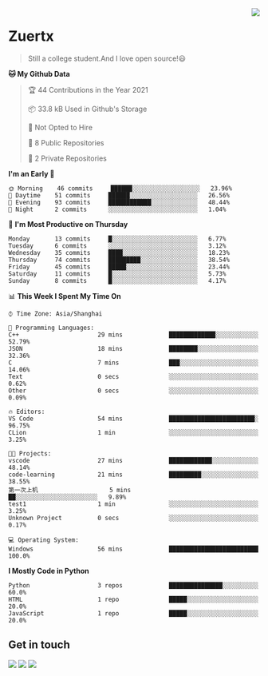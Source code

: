 <a href="#">
<img align="right" src="https://github-readme-stats.vercel.app/api?username=zuertx&show_icons=true&hide_border=true">
</a>

# Zuertx
> Still a college student.And I love open source!😃  

<!--START_SECTION:waka-->
**🐱 My Github Data** 

> 🏆 44 Contributions in the Year 2021
 > 
> 📦 33.8 kB Used in Github's Storage 
 > 
> 🚫 Not Opted to Hire
 > 
> 📜 8 Public Repositories 
 > 
> 🔑 2 Private Repositories  
 > 
**I'm an Early 🐤** 

```text
🌞 Morning    46 commits     ██████░░░░░░░░░░░░░░░░░░░   23.96% 
🌆 Daytime    51 commits     ██████░░░░░░░░░░░░░░░░░░░   26.56% 
🌃 Evening    93 commits     ████████████░░░░░░░░░░░░░   48.44% 
🌙 Night      2 commits      ░░░░░░░░░░░░░░░░░░░░░░░░░   1.04%

```
📅 **I'm Most Productive on Thursday** 

```text
Monday       13 commits     █░░░░░░░░░░░░░░░░░░░░░░░░   6.77% 
Tuesday      6 commits      ░░░░░░░░░░░░░░░░░░░░░░░░░   3.12% 
Wednesday    35 commits     ████░░░░░░░░░░░░░░░░░░░░░   18.23% 
Thursday     74 commits     █████████░░░░░░░░░░░░░░░░   38.54% 
Friday       45 commits     █████░░░░░░░░░░░░░░░░░░░░   23.44% 
Saturday     11 commits     █░░░░░░░░░░░░░░░░░░░░░░░░   5.73% 
Sunday       8 commits      █░░░░░░░░░░░░░░░░░░░░░░░░   4.17%

```


📊 **This Week I Spent My Time On** 

```text
⌚︎ Time Zone: Asia/Shanghai

💬 Programming Languages: 
C++                      29 mins             █████████████░░░░░░░░░░░░   52.79% 
JSON                     18 mins             ████████░░░░░░░░░░░░░░░░░   32.36% 
C                        7 mins              ███░░░░░░░░░░░░░░░░░░░░░░   14.06% 
Text                     0 secs              ░░░░░░░░░░░░░░░░░░░░░░░░░   0.62% 
Other                    0 secs              ░░░░░░░░░░░░░░░░░░░░░░░░░   0.09%

🔥 Editors: 
VS Code                  54 mins             ████████████████████████░   96.75% 
CLion                    1 min               ░░░░░░░░░░░░░░░░░░░░░░░░░   3.25%

🐱‍💻 Projects: 
vscode                   27 mins             ████████████░░░░░░░░░░░░░   48.14% 
code-learning            21 mins             █████████░░░░░░░░░░░░░░░░   38.55% 
第一次上机                    5 mins              ██░░░░░░░░░░░░░░░░░░░░░░░   9.89% 
test1                    1 min               ░░░░░░░░░░░░░░░░░░░░░░░░░   3.25% 
Unknown Project          0 secs              ░░░░░░░░░░░░░░░░░░░░░░░░░   0.17%

💻 Operating System: 
Windows                  56 mins             █████████████████████████   100.0%

```

**I Mostly Code in Python** 

```text
Python                   3 repos             ███████████████░░░░░░░░░░   60.0% 
HTML                     1 repo              █████░░░░░░░░░░░░░░░░░░░░   20.0% 
JavaScript               1 repo              █████░░░░░░░░░░░░░░░░░░░░   20.0%

```



<!--END_SECTION:waka-->

## Get in touch
[![](https://img.shields.io/badge/-https://zuertx.tk-0e83cd?style=flat-square&logo=Blogger&logoColor=fff)](https://zuertx.tk)
[![](https://img.shields.io/badge/-@zuertx-3db6f1?style=flat-square&logo=Telegram&logoColor=2ca5e0)](https://t.me/zuertx)
[![](https://img.shields.io/badge/-zuertx@gmail.com-911318?style=flat-square&logo=Gmail&logoColor=white&labelColor=c14438)](mailto:zuertx_at_gmail.com)
